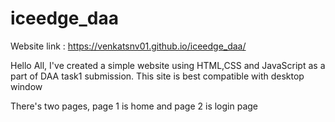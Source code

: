 # iceedge_daa
Website link : https://venkatsnv01.github.io/iceedge_daa/

Hello All, I've created a simple website using HTML,CSS and JavaScript as a part of DAA task1 submission.
This site is best compatible with desktop window

There's two pages, page 1 is home and page 2 is login page
